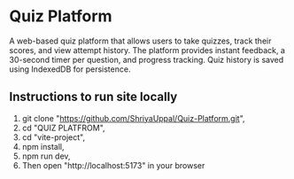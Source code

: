 # Quiz Platform

A web-based quiz platform that allows users to take quizzes, track their scores, and view attempt history. The platform provides instant feedback, a 30-second timer per question, and progress tracking. Quiz history is saved using IndexedDB for persistence.

## Instructions to run site locally

1. git clone "https://github.com/ShriyaUppal/Quiz-Platform.git",
2. cd "QUIZ PLATFROM",
3. cd "vite-project",
4. npm install,
5. npm run dev,
6. Then open "http://localhost:5173" in your browser
